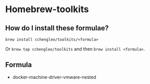 # Homebrew-toolkits

## How do I install these formulae?
`brew install cchengleo/toolkits/<formula>`

Or `brew tap cchengleo/toolkits` and then `brew install <formula>`.

## Formula
- docker-machine-driver-vmware-nested
